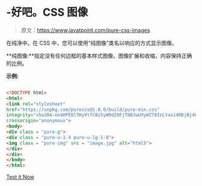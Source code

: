 # -好吧。CSS 图像

> 原文：<https://www.javatpoint.com/pure-css-images>

在纯净中。在 CSS 中，您可以使用“纯图像”类名以响应的方式显示图像。

**纯图像:**指定没有任何边框的基本样式图像。图像扩展和收缩，内容保持正确的比例。

**示例:**

```html

<!DOCTYPE html>
<html>
<link rel="stylesheet" 
href="https://unpkg.com/purecss@1.0.0/build/pure-min.css" 
integrity="sha384-nn4HPE8lTHyVtfCBi5yW9d20FjT8BJwUXyWZT9InLYax14RDjBj46LmSztkmNP9w"
crossorigin="anonymous">
<body>
<div class = "pure-g">
<div class = "pure-u-1-4 pure-u-lg-1-8">
<img class = "pure-img" src = "image.jpg" alt="html5">
</div>
</div>
</body>
</html>

```

[Test it Now](https://www.javatpoint.com/oprweb/test.jsp?filename=purecssimages1)